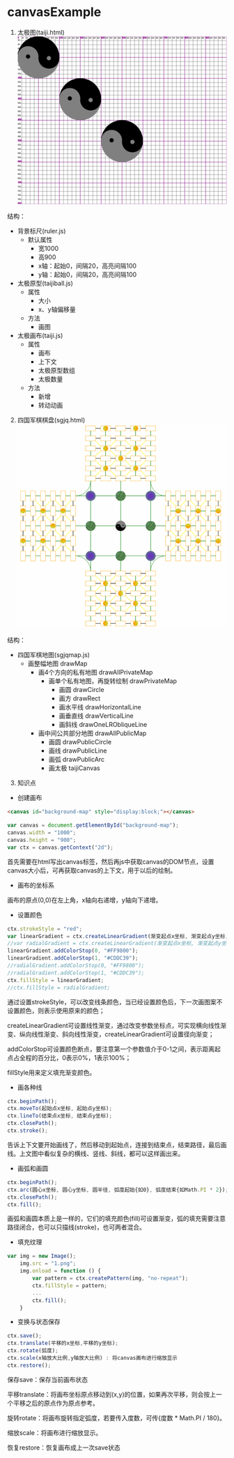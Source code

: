# canvasExample

1. 太极图(taiji.html)
![太极图](taiji.gif)

结构：

* 背景标尺(ruler.js)
    * 默认属性
        * 宽1000
        * 高900
        * x轴：起始0，间隔20，高亮间隔100
        * y轴：起始0，间隔20，高亮间隔100
* 太极原型(taijiball.js)
    * 属性
        * 大小
        * x、y轴偏移量
    * 方法
        * 画图
* 太极画布(taiji.js)
    * 属性
        * 画布
        * 上下文
        * 太极原型数组
        * 太极数量
    * 方法
        * 新增
        * 转动动画


2. 四国军棋棋盘(sgjq.html)
![四国军棋棋盘](sgjq.gif)

结构：

* 四国军棋地图(sgjqmap.js)
    * 画整幅地图 drawMap
        * 画4个方向的私有地图 drawAllPrivateMap
            * 画单个私有地图，再旋转绘制 drawPrivateMap
                * 画圆 drawCircle
                * 画方 drawRect
                * 画水平线 drawHorizontalLine
                * 画垂直线 drawVerticalLine
                * 画斜线 drawOneLRObliqueLine
        * 画中间公共部分地图 drawAllPublicMap
            * 画圆 drawPublicCircle
            * 画线 drawPublicLine
            * 画弧 drawPublicArc
            * 画太极 taijiCanvas

3. 知识点

* 创建画布
```html
<canvas id="background-map" style="display:block;"></canvas>
```
```js
var canvas = document.getElementById("background-map");
canvas.width = "1000";
canvas.height = "900";
var ctx = canvas.getContext("2d");
```
首先需要在html写出canvas标签，然后再js中获取canvas的DOM节点，设置canvas大小后，可再获取canvas的上下文，用于以后的绘制。

* 画布的坐标系

画布的原点(0,0)在左上角，x轴向右递增，y轴向下递增。

* 设置颜色
```js
ctx.strokeStyle = "red";
var linearGradient = ctx.createLinearGradient(渐变起点x坐标, 渐变起点y坐标, 渐变结束点x坐标, 渐变结束点y坐标);
//var radialGradient = ctx.createLinearGradient(渐变起点x坐标, 渐变起点y坐标, 渐变起点半径, 渐变结束点x坐标, 渐变结束点y坐标, 渐变结束点半径);
linearGradient.addColorStop(0, "#FF9800");
linearGradient.addColorStop(1, "#CDDC39");
//radialGradient.addColorStop(0, "#FF9800");
//radialGradient.addColorStop(1, "#CDDC39");
ctx.fillStyle = linearGradient;
//ctx.fillStyle = radialGradient;
```
通过设置strokeStyle，可以改变线条颜色，当已经设置颜色后，下一次画图案不设置颜色，则表示使用原来的颜色；

createLinearGradient可设置线性渐变，通过改变参数坐标点，可实现横向线性渐变、纵向线性渐变、斜向线性渐变，createLinearGradient可设置径向渐变；

addColorStop可设置颜色断点，要注意第一个参数值介于0-1之间，表示距离起点占全程的百分比，0表示0%，1表示100%；

fillStyle用来定义填充渐变颜色。

* 画各种线
```js
ctx.beginPath();
ctx.moveTo(起始点x坐标, 起始点y坐标);
ctx.lineTo(结束点x坐标, 结束点y坐标);
ctx.closePath();
ctx.stroke();
```
告诉上下文要开始画线了，然后移动到起始点，连接到结束点，结束路径，最后画线。上文图中看似复杂的横线、竖线、斜线，都可以这样画出来。

* 画弧和画圆
```js
ctx.beginPath();
ctx.arc(圆心x坐标, 圆心y坐标, 圆半径, 弧度起始{如0}, 弧度结束{如Math.PI * 2});
ctx.closePath();
ctx.fill();
```
画弧和画圆本质上是一样的，它们的填充颜色(fill)可设置渐变，弧的填充需要注意路径闭合，也可以只描线(stroke)，也可两者混合。

* 填充纹理
```js
var img = new Image();
    img.src = "1.png";
    img.onload = function () {
        var pattern = ctx.createPattern(img, "no-repeat");
        ctx.fillStyle = pattern;
        ...
        ctx.fill();
    }
```

* 变换与状态保存
```js
ctx.save();
ctx.translate(平移的x坐标,平移的y坐标);
ctx.rotate(弧度);
ctx.scale(x轴放大比例,y轴放大比例) : 将canvas画布进行缩放显示
ctx.restore();
```
保存save：保存当前画布状态

平移translate：将画布坐标原点移动到(x,y)的位置，如果再次平移，则会按上一个平移之后的原点作为原点参考。

旋转rotate：将画布旋转指定弧度，若要传入度数，可传{度数 * Math.PI / 180}。

缩放scale：将画布进行缩放显示。

恢复restore：恢复画布成上一次save状态


